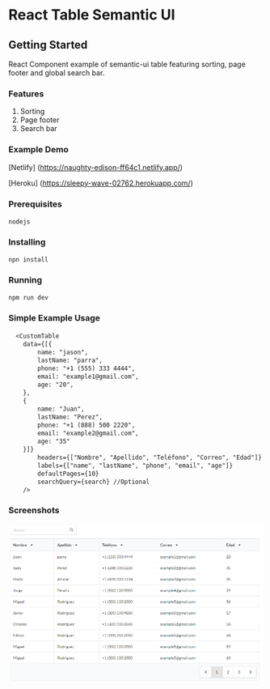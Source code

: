 # React Table Semantic UI

## Getting Started

React Component example of semantic-ui table featuring sorting, page footer and global search bar.

### Features

1. Sorting
2. Page footer
3. Search bar

### Example Demo

[Netlify] (https://naughty-edison-ff64c1.netlify.app/)

[Heroku] (https://sleepy-wave-02762.herokuapp.com/)

### Prerequisites

```
nodejs
```

### Installing

```
npn install
```

### Running

```
npm run dev
```

### Simple Example Usage

```
  <CustomTable
    data={[{
        name: "jason",
        lastName: "parra",
        phone: "+1 (555) 333 4444",
        email: "example1@gmail.com",
        age: "20",
    },
    {
        name: "Juan",
        lastName: "Perez",
        phone: "+1 (888) 500 2220",
        email: "example2@gmail.com",
        age: "35"
    }]}
        headers={["Nombre", "Apellido", "Teléfono", "Correo", "Edad"]}
        labels={["name", "lastName", "phone", "email", "age"]}
        defaultPages={10}
        searchQuery={search} //Optional
    />
```

### Screenshots

![alt text](./assets/capture_1.png)
